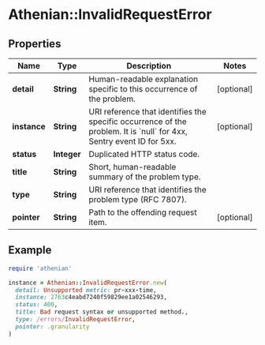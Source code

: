 # Athenian::InvalidRequestError

## Properties

| Name | Type | Description | Notes |
| ---- | ---- | ----------- | ----- |
| **detail** | **String** | Human-readable explanation specific to this occurrence of the problem. | [optional] |
| **instance** | **String** | URI reference that identifies the specific occurrence of the problem. It is &#x60;null&#x60; for 4xx, Sentry event ID for 5xx. | [optional] |
| **status** | **Integer** | Duplicated HTTP status code. |  |
| **title** | **String** | Short, human-readable summary of the problem type. |  |
| **type** | **String** | URI reference that identifies the problem type (RFC 7807). |  |
| **pointer** | **String** | Path to the offending request item. | [optional] |

## Example

```ruby
require 'athenian'

instance = Athenian::InvalidRequestError.new(
  detail: Unsupported metric: pr-xxx-time,
  instance: 2763c4eabd7240f59829ee1a02546293,
  status: 400,
  title: Bad request syntax or unsupported method.,
  type: /errors/InvalidRequestError,
  pointer: .granularity
)
```

